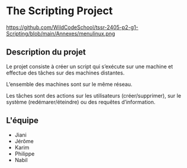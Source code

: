 # The Scripting Project

https://github.com/WildCodeSchool/tssr-2405-p2-g1-Scripting/blob/main/Annexes/menulinux.png

## Description du projet

Le projet consiste à créer un script qui s’exécute sur une machine et effectue des tâches sur des machines distantes.

L’ensemble des machines sont sur le même réseau.

Les tâches sont des actions sur les utilisateurs (créer/supprimer), sur le système (redémarer/éteindre) ou des requêtes d’information.

## L'équipe

- Jiani 
- Jérôme
- Karim
- Philippe
- Nabil

